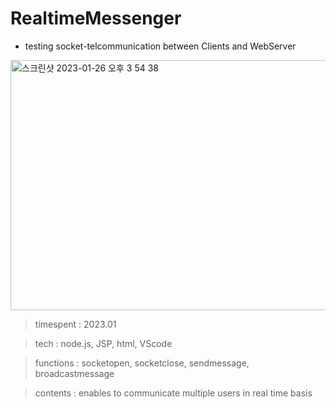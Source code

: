 # RealtimeMessenger

- testing socket-telcommunication between Clients and WebServer

<img width="800" height="400" alt="스크린샷 2023-01-26 오후 3 54 38" src="https://user-images.githubusercontent.com/26247241/214777386-b4f42e85-6a16-4a2e-a9ed-aa9ca05ad41c.png">


> timespent : 2023.01

> tech : node.js, JSP, html, VScode

> functions : socketopen, socketclose, sendmessage, broadcastmessage

> contents : enables to communicate multiple users in real time basis


